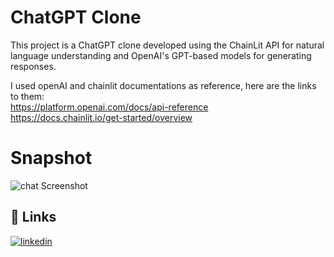 
# ChatGPT Clone



This project is a ChatGPT clone developed using the ChainLit API for natural language understanding and OpenAI's GPT-based models for generating responses. 

I used openAI and chainlit documentations as reference, here are the links to them:\
https://platform.openai.com/docs/api-reference \
https://docs.chainlit.io/get-started/overview
# Snapshot
![chat Screenshot](https://github.com/ChayanBhansali/LLM/blob/main/chat.png)
## 🔗 Links


[![linkedin](https://img.shields.io/badge/linkedin-0A66C2?style=for-the-badge&logo=linkedin&logoColor=white)](www.linkedin.com/in/cbhansali)


